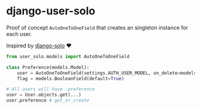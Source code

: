 # django-user-solo

Proof of concept `AutoOneToOneField` that creates an singleton instance for each user.

Inspired by [django-solo](https://github.com/lazybird/django-solo) ❤️

```python
from user_solo.models import AutoOneToOneField

class Preference(models.Model):
    user = AutoOneToOneField(settings.AUTH_USER_MODEL, on_delete=models.CASCADE)
    flag = models.BooleanField(default=True)

# All users will have .preference
user = User.objects.get(...)
user.preference # get_or_create
```
